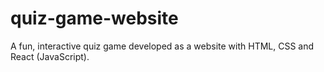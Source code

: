 # quiz-game-website
A fun, interactive quiz game developed as a website with HTML, CSS and React (JavaScript).
